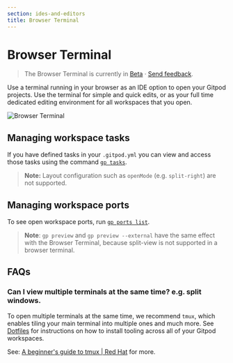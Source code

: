 ```yaml
---
section: ides-and-editors
title: Browser Terminal
---
```


<script context="module">
  export const prerender = true;
  import Keybind from "$lib/components/keybind.svelte";
</script>

# Browser Terminal

> The Browser Terminal is currently in [Beta](/docs/help/public-roadmap/release-cycle) · [Send feedback](https://github.com/gitpod-io/gitpod/issues/17724).

Use a terminal running in your browser as an IDE option to open your Gitpod projects. Use the terminal for simple and quick edits, or as your full time dedicated editing environment for all workspaces that you open.

![Browser Terminal](../../../static/images/docs/browser-terminal.webp)

## Managing workspace tasks

If you have defined tasks in your `.gitpod.yml` you can view and access those tasks using the command [`gp tasks`](/docs/references/gitpod-cli#tasks).

> **Note:** Layout configuration such as `openMode` (e.g. `split-right`) are not supported.

## Managing workspace ports

To see open workspace ports, run [`gp ports list`](/docs/references/gitpod-cli#ports).

> **Note**: `gp preview` and `gp preview --external` have the same effect with the Browser Terminal, because split-view is not supported in a browser terminal.

## FAQs

### Can I view multiple terminals at the same time? e.g. split windows.

To open multiple terminals at the same time, we recommend `tmux`, which enables tiling your main terminal into multiple ones and much more. See [Dotfiles](/docs/configure/user-settings/dotfiles) for instructions on how to install tooling across all of your Gitpod workspaces.

See: [A beginner's guide to tmux | Red Hat](https://www.redhat.com/sysadmin/introduction-tmux-linux) for more.
